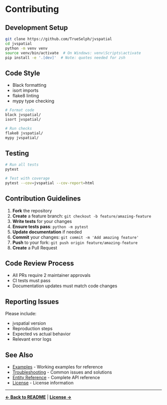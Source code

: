 # Contributing

## Development Setup
```bash
git clone https://github.com/TrueSelph/jvspatial
cd jvspatial
python -m venv venv
source venv/bin/activate  # On Windows: venv\Scripts\activate
pip install -e '.[dev]'  # Note: quotes needed for zsh
```

## Code Style
- Black formatting
- isort imports
- flake8 linting
- mypy type checking

```bash
# Format code
black jvspatial/
isort jvspatial/

# Run checks
flake8 jvspatial/
mypy jvspatial/
```

## Testing
```bash
# Run all tests
pytest

# Test with coverage
pytest --cov=jvspatial --cov-report=html
```

## Contribution Guidelines

1. **Fork** the repository
2. **Create** a feature branch: `git checkout -b feature/amazing-feature`
3. **Write tests** for your changes
4. **Ensure tests pass**: `python -m pytest`
5. **Update documentation** if needed
6. **Commit** your changes: `git commit -m 'Add amazing feature'`
7. **Push** to your fork: `git push origin feature/amazing-feature`
8. **Create** a Pull Request

## Code Review Process

- All PRs require 2 maintainer approvals
- CI tests must pass
- Documentation updates must match code changes

## Reporting Issues

Please include:
- jvspatial version
- Reproduction steps
- Expected vs actual behavior
- Relevant error logs

## See Also

- [Examples](examples.md) - Working examples for reference
- [Troubleshooting](troubleshooting.md) - Common issues and solutions
- [Entity Reference](entity-reference.md) - Complete API reference
- [License](license.md) - License information

---

**[← Back to README](../../README.md)** | **[License →](license.md)**
